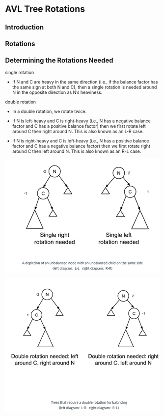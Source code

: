 # AVL Tree Rotations

## Introduction

## Rotations

## Determining the Rotations Needed

single rotation

- If N and C are heavy in the same direction (i.e., if the balance factor has the same sign at both N and C), then a single rotation is needed around N in the opposite direction as N’s heaviness. 

double rotation

- In a double rotation, we rotate twice. 

- If N is left-heavy and C is right-heavy (i.e., N has a negative balance factor and C has a positive balance factor) then we first rotate left around C then right around N. This is also known as an L-R case. 

-  If N is right-heavy and C is left-heavy (i.e., N has a positive balance factor and C has a negative balance factor) then we first rotate right around C then left around N. This is also known as an R-L case. 

![](single.png)

![](double.png)



